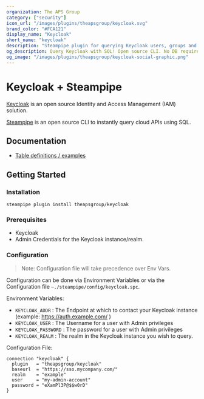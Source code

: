 ```yaml
---
organization: The APS Group
category: ["security"]
icon_url: "/images/plugins/theapsgroup/keycloak.svg"
brand_color: "#FCA121"
display_name: "Keycloak"
short_name: "keycloak"
description: "Steampipe plugin for querying Keycloak users, groups and other resources."
og_description: Query Keycloak with SQL! Open source CLI. No DB required.
og_image: "/images/plugins/theapsgroup/keycloak-social-graphic.png"
---
```


# Keycloak + Steampipe

[Keycloak](https://www.keycloak.org/) is an open source Identity and Access Management (IAM) solution.

[Steampipe](https://steampipe.io) is an open source CLI to instantly query cloud APIs using SQL.

## Documentation

- [Table definitions / examples](https://hub.steampipe.io/plugins/theapsgroup/keycloak/tables)

## Getting Started

### Installation

```shell
steampipe plugin install theapsgroup/keycloak
```

### Prerequisites

- Keycloak 
- Admin Credentials for the Keycloak instance/realm.

### Configuration

> Note: Configuration file will take precedence over Env Vars.

Configuration can be done via Environment Variables or via the Configuration file `~./steampipe/config/keycloak.spc`.

Environment Variables:
- `KEYCLOAK_ADDR` : The Endpoint at which to contact your Keycloak instance (example: https://auth.example.com/ )
- `KEYCLOAK_USER` : The Username for a user with Admin privileges
- `KEYCLOAK_PASSWORD` : The password for a user with Admin privileges
- `KEYCLOAK_REALM` : The realm in the Keycloak instance you wish to query.

Configuration File:

```hcl
connection "keycloak" {
  plugin   = "theapsgroup/keycloak"
  baseurl  = "https://sso.mycompany.com/"
  realm    = "example"
  user     = "my-admin-account"
  password = "eXamPl3P@$$w0rD"
}
```
